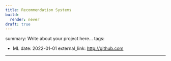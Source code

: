 ```yaml
---
title: Recommendation Systems
build:
  render: never
draft: true
---
```


summary: Write about your project here...
tags:
  - ML
date: 2022-01-01
external_link: http://github.com
---
